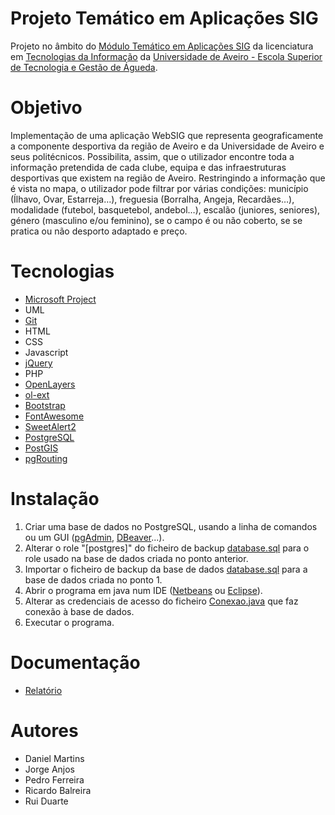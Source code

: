# Projeto Temático em Aplicações SIG
Projeto no âmbito do [Módulo Temático em Aplicações SIG](https://www.ua.pt/pt/uc/13449) da licenciatura em [Tecnologias da Informação](https://www.ua.pt/pt/curso/63) da [Universidade de Aveiro - Escola Superior de Tecnologia e Gestão de Águeda](https://www.ua.pt/pt/estga).

# Objetivo
Implementação de uma aplicação WebSIG que representa geograficamente a componente desportiva da região de Aveiro e da Universidade de Aveiro e seus politécnicos. Possibilita, assim, que o utilizador encontre toda a informação pretendida de cada clube, equipa e das infraestruturas desportivas que existem na região de Aveiro. Restringindo a informação que é vista no mapa, o utilizador pode filtrar por várias condições: município (Ílhavo, Ovar, Estarreja…), freguesia (Borralha, Angeja, Recardães…), modalidade (futebol, basquetebol, andebol…), escalão (juniores, seniores), género (masculino e/ou feminino), se o campo é ou não coberto, se se pratica ou não desporto adaptado e preço.

# Tecnologias
- [Microsoft Project](https://www.microsoft.com/pt-pt/microsoft-365/project/project-management-software)
- UML
- [Git](https://git-scm.com/)
- HTML
- CSS
- Javascript
- [jQuery](https://jquery.com/)
- PHP
- [OpenLayers](https://openlayers.org/)
- [ol-ext](https://viglino.github.io/ol-ext/)
- [Bootstrap](https://getbootstrap.com/)
- [FontAwesome](https://fontawesome.com/)
- [SweetAlert2](https://sweetalert2.github.io/)
- [PostgreSQL](https://www.postgresql.org/)
- [PostGIS](https://postgis.net/)
- [pgRouting](https://pgrouting.org/)

# Instalação
1. Criar uma base de dados no PostgreSQL, usando a linha de comandos ou um GUI ([pgAdmin](https://www.pgadmin.org/), [DBeaver](https://dbeaver.io/)...).
2. Alterar o role "[postgres]" do ficheiro de backup [database.sql](database.sql) para o role usado na base de dados criada no ponto anterior.
3. Importar o ficheiro de backup da base de dados [database.sql](database.sql) para a base de dados criada no ponto 1.
4. Abrir o programa em java num IDE ([Netbeans](https://netbeans.org/) ou [Eclipse](https://www.eclipse.org/)).
5. Alterar as credenciais de acesso do ficheiro [Conexao.java](app/src/connection/Conexao.java) que faz conexão à base de dados.
6. Executar o programa.

# Documentação
- [Relatório](report.pdf)

# Autores
- Daniel Martins
- Jorge Anjos
- Pedro Ferreira
- Ricardo Balreira
- Rui Duarte
